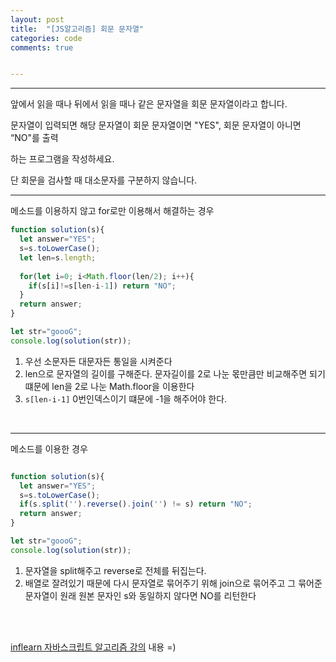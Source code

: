 ```yaml
---
layout: post
title:  "[JS알고리즘] 회문 문자열"
categories: code 
comments: true


---
```






---

앞에서 읽을 때나 뒤에서 읽을 때나 같은 문자열을 회문 문자열이라고 합니다.

문자열이 입력되면 해당 문자열이 회문 문자열이면 "YES", 회문 문자열이 아니면 “NO"를 출력

하는 프로그램을 작성하세요.

단 회문을 검사할 때 대소문자를 구분하지 않습니다.

---



메소드를 이용하지 않고 for로만 이용해서 해결하는 경우

~~~javascript
function solution(s){
  let answer="YES";
  s=s.toLowerCase();
  let len=s.length;
  
  for(let i=0; i<Math.floor(len/2); i++){
    if(s[i]!=s[len-i-1]) return "NO";
  }
  return answer;
}

let str="goooG";
console.log(solution(str));
~~~



1. 우선 소문자든 대문자든 통일을 시켜준다
2. len으로 문자열의 길이를 구해준다. 문자길이를 2로 나눈 몫만큼만 비교해주면 되기 떄문에 len을 2로 나눈 Math.floor을 이용한다
3. `s[len-i-1]` 0번인덱스이기 떄문에 -1을 해주어야 한다.

<br>

---

메소드를 이용한 경우

~~~javascript

function solution(s){
  let answer="YES";
  s=s.toLowerCase();
  if(s.split('').reverse().join('') != s) return "NO";
  return answer;
}

let str="goooG";
console.log(solution(str));
~~~

1. 문자열을 split해주고 reverse로 전체를 뒤집는다.
2. 배열로 잘려있기 때문에 다시 문자열로 묶어주기 위해 join으로 묶어주고 그 묶어준 문자열이 원래 원본 문자인 s와 동일하지 않다면 NO를 리턴한다

<br>

<br>

[inflearn 자바스크립트 알고리즘 강의](https://www.inflearn.com/course/%EC%9E%90%EB%B0%94%EC%8A%A4%ED%81%AC%EB%A6%BD%ED%8A%B8-%EC%95%8C%EA%B3%A0%EB%A6%AC%EC%A6%98-%EB%AC%B8%EC%A0%9C%ED%92%80%EC%9D%B4/dashboard) 내용 =)







